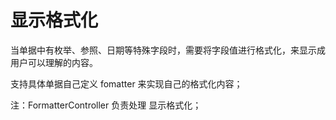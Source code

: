 # 显示格式化

当单据中有枚举、参照、日期等特殊字段时，需要将字段值进行格式化，来显示成用户可以理解的内容。

支持具体单据自己定义 fomatter 来实现自己的格式化内容；

注：FormatterController 负责处理 显示格式化；

